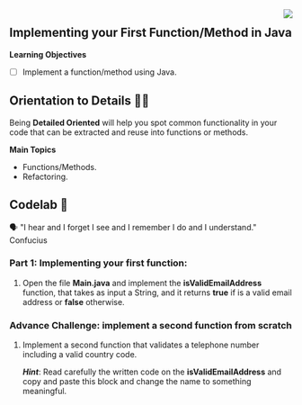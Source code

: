 <img align="right" src="https://github.com/ada-school/module-template/blob/main/ada.png">


## Implementing your First Function/Method in Java


**Learning Objectives**

- [ ]  Implement a function/method using Java.

## Orientation to Details 🤹🏽

Being **Detailed Oriented** will help you spot common functionality in your code that can be extracted and reuse into
functions or methods.

**Main Topics**

* Functions/Methods.
* Refactoring.

## Codelab 🧪

🗣️ "I hear and I forget I see and I remember I do and I understand." Confucius

### Part 1: Implementing your first function:

1. Open the file **Main.java** and implement the **isValidEmailAddress** function, that takes as input a String, and it
   returns **true** if is a valid email address or **false** otherwise.

### Advance Challenge: implement a second function from scratch

1. Implement a second function that validates a telephone number including a valid country code.

   ***Hint***: Read carefully the written code on the **isValidEmailAddress** and copy and paste this block and change
   the name to something meaningful.

